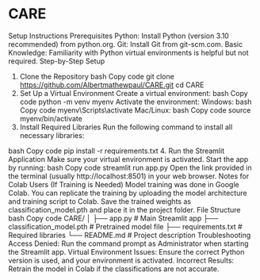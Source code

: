 # CARE
Setup Instructions
Prerequisites
Python: Install Python (version 3.10 recommended) from python.org.
Git: Install Git from git-scm.com.
Basic Knowledge: Familiarity with Python virtual environments is helpful but not required.
Step-by-Step Setup
1. Clone the Repository
bash
Copy code
git clone https://github.com/Albertmathewpaul/CARE.git
cd CARE
2. Set Up a Virtual Environment
Create a virtual environment:
bash
Copy code
python -m venv myenv
Activate the environment:
Windows:
bash
Copy code
myenv\Scripts\activate
Mac/Linux:
bash
Copy code
source myenv/bin/activate
3. Install Required Libraries
Run the following command to install all necessary libraries:

bash
Copy code
pip install -r requirements.txt
4. Run the Streamlit Application
Make sure your virtual environment is activated.
Start the app by running:
bash
Copy code
streamlit run app.py
Open the link provided in the terminal (usually http://localhost:8501) in your web browser.
Notes for Colab Users (If Training is Needed)
Model training was done in Google Colab. You can replicate the training by uploading the model architecture and training script to Colab. Save the trained weights as classification_model.pth and place it in the project folder.
File Structure
bash
Copy code
CARE/
│
├── app.py                  # Main Streamlit app
├── classification_model.pth # Pretrained model file
├── requirements.txt        # Required libraries
└── README.md               # Project description
Troubleshooting
Access Denied: Run the command prompt as Administrator when starting the Streamlit app.
Virtual Environment Issues: Ensure the correct Python version is used, and your environment is activated.
Incorrect Results: Retrain the model in Colab if the classifications are not accurate.
